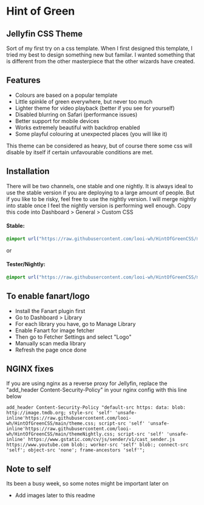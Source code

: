 # Hint of Green
## Jellyfin CSS Theme

Sort of my first try on a css template. When I first designed this template, I tried my best to design something new but familar. I wanted something that is different from the other masterpiece that the other wizards have created.

## Features
- Colours are based on a popular template
- Little spinkle of green everywhere, but never too much
- Lighter theme for video playback (better if you see for yourself)
- Disabled blurring on Safari (performance issues)
- Better support for mobile devices
- Works extremely beautiful with backdrop enabled
- Some playful colouring at unexpected places (you will like it)

This theme can be considered as heavy, but of course there some css will disable by itself if certain unfavourable conditions are met.

## Installation
There will be two channels, one stable and one nightly. It is always ideal to use the stable version if you are deploying to a large amount of people. But if you like to be risky, feel free to use the nightly version. I will merge nightly into stable once I feel the nightly version is performing well enough.
Copy this code into Dashboard > General > Custom CSS
#### Stable:
```css
@import url("https://raw.githubusercontent.com/looi-wh/HintOfGreenCSS/main/theme.css");
```
or
#### Tester/Nightly:
```css
@import url("https://raw.githubusercontent.com/looi-wh/HintOfGreenCSS/main/themeNightly.css");
```

## To enable fanart/logo
- Install the Fanart plugin first
- Go to Dashboard > Library
- For each library you have, go to Manage Library
- Enable Fanart for image fetcher
- Then go to Fetcher Settings and select "Logo"
- Manually scan media library
- Refresh the page once done

## NGINX fixes
If you are using nginx as a reverse proxy for Jellyfin, replace the "add_header Content-Security-Policy" in your nginx config with this line below
```
add_header Content-Security-Policy "default-src https: data: blob: http://image.tmdb.org; style-src 'self' 'unsafe-inline'https://raw.githubusercontent.com/looi-wh/HintOfGreenCSS/main/theme.css; script-src 'self' 'unsafe-inline'https://raw.githubusercontent.com/looi-wh/HintOfGreenCSS/main/themeNightly.css; script-src 'self' 'unsafe-inline' https://www.gstatic.com/cv/js/sender/v1/cast_sender.js https://www.youtube.com blob:; worker-src 'self' blob:; connect-src 'self'; object-src 'none'; frame-ancestors 'self'";
```

## Note to self
Its been a busy week, so some notes might be important later on
- Add images later to this readme
